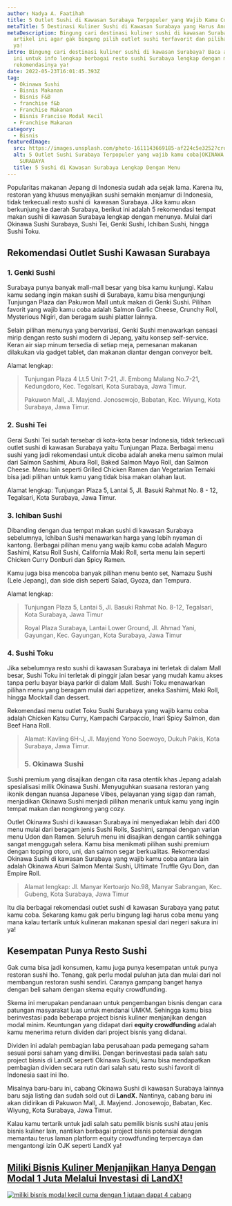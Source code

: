 ```yaml
---
author: Nadya A. Faatihah
title: 5 Outlet Sushi di Kawasan Surabaya Terpopuler yang Wajib Kamu Coba
metaTitle: 5 Destinasi Kuliner Sushi di Kawasan Surabaya yang Harus Anda Coba
metaDescription: Bingung cari destinasi kuliner sushi di kawasan Surabaya? Cek
  artikel ini agar gak bingung pilih outlet sushi terfavorit dan pilihan menunya
  ya!
intro: Bingung cari destinasi kuliner sushi di kawasan Surabaya? Baca artikel
  ini untuk info lengkap berbagai resto sushi Surabaya lengkap dengan menu
  rekomendasinya ya!
date: 2022-05-23T16:01:45.393Z
tag:
  - Okinawa Sushi
  - Bisnis Makanan
  - Bisnis F&B
  - franchise f&b
  - Franchise Makanan
  - Bisnis Francise Modal Kecil
  - Franchise Makanan
category:
  - Bisnis
featuredImage:
  src: https://images.unsplash.com/photo-1611143669185-af224c5e3252?crop=entropy&cs=tinysrgb&fm=jpg&ixlib=rb-1.2.1&q=80&raw_url=true&ixid=MnwxMjA3fDB8MHxwaG90by1wYWdlfHx8fGVufDB8fHx8&auto=format&fit=crop&w=1032
  alt: 5 Outlet Sushi Surabaya Terpopuler yang wajib kamu coba|OKINAWA SUSHI
    SURABAYA
  title: 5 Sushi di Kawasan Surabaya Lengkap Dengan Menu
---
```

Popularitas makanan Jepang di Indonesia sudah ada sejak lama. Karena itu, restoran yang khusus menyajikan sushi semakin menjamur di Indonesia, tidak terkecuali resto sushi di  kawasan Surabaya. Jika kamu akan berkunjung ke daerah Surabaya, berikut ini adalah 5 rekomendasi tempat makan sushi di kawasan Surabaya lengkap dengan menunya. Mulai dari Okinawa Sushi Surabaya, Sushi Tei, Genki Sushi, Ichiban Sushi, hingga Sushi Toku.

## Rekomendasi Outlet Sushi Kawasan Surabaya

### 1. Genki Sushi

Surabaya punya banyak mall-mall besar yang bisa kamu kunjungi. Kalau kamu sedang ingin makan sushi di Surabaya, kamu bisa mengunjungi Tunjungan Plaza dan Pakuwon Mall untuk makan di Genki Sushi. Pilihan favorit yang wajib kamu coba adalah Salmon Garlic Cheese, Crunchy Roll, Mysterious Nigiri, dan beragam sushi platter lainnya.

Selain pilihan menunya yang bervariasi, Genki Sushi menawarkan sensasi mirip dengan resto sushi modern di Jepang, yaitu konsep self-service. Keran air siap minum tersedia di setiap meja, pemesanan makanan dilakukan via gadget tablet, dan makanan diantar dengan conveyor belt.

Alamat lengkap: 

> Tunjungan Plaza 4 Lt.5 Unit 7-21, Jl. Embong Malang No.7-21, Kedungdoro, Kec. Tegalsari, Kota Surabaya, Jawa Timur.
>
> Pakuwon Mall, Jl. Mayjend. Jonosewojo, Babatan, Kec. Wiyung, Kota Surabaya, Jawa Timur.

### 2. Sushi Tei 

Gerai Sushi Tei sudah tersebar di kota-kota besar Indonesia, tidak terkecuali outlet sushi di kawasan Surabaya yaitu Tunjungan Plaza. Berbagai menu sushi yang jadi rekomendasi untuk dicoba adalah aneka menu salmon mulai dari Salmon Sashimi, Abura Roll, Baked Salmon Mayo Roll, dan Salmon Cheese. Menu lain seperti Grilled Chicken Ramen dan Vegetarian Temaki bisa jadi pilihan untuk kamu yang tidak bisa makan olahan laut. 

Alamat lengkap: Tunjungan Plaza 5, Lantai 5, Jl. Basuki Rahmat No. 8 - 12, Tegalsari, Kota Surabaya, Jawa Timur.

### 3. Ichiban Sushi

Dibanding dengan dua tempat makan sushi di kawasan Surabaya sebelumnya, Ichiban Sushi menawarkan harga yang lebih nyaman di kantong. Berbagai pilihan menu yang wajib kamu coba adalah Maguro Sashimi, Katsu Roll Sushi, California Maki Roll, serta menu lain seperti Chicken Curry Donburi dan Spicy Ramen. 

Kamu juga bisa mencoba banyak pilihan menu bento set, Namazu Sushi (Lele Jepang), dan side dish seperti Salad, Gyoza, dan Tempura.

Alamat lengkap:

> Tunjungan Plaza 5, Lantai 5, Jl. Basuki Rahmat No. 8-12, Tegalsari, Kota Surabaya, Jawa Timur
>
> Royal Plaza Surabaya, Lantai Lower Ground, Jl. Ahmad Yani, Gayungan, Kec. Gayungan, Kota Surabaya, Jawa Timur 

### 4. Sushi Toku

Jika sebelumnya resto sushi di kawasan Surabaya ini terletak di dalam Mall besar, Sushi Toku ini terletak di pinggir jalan besar yang mudah kamu akses tanpa perlu bayar biaya parkir di dalam Mall. Sushi Toku menawarkan pilihan menu yang beragam mulai dari appetizer, aneka Sashimi, Maki Roll, hingga Mocktail dan dessert.

Rekomendasi menu outlet Toku Sushi Surabaya yang wajib kamu coba adalah Chicken Katsu Curry, Kampachi Carpaccio, Inari Spicy Salmon, dan Beef Hana Roll.

> Alamat: Kavling 6H-J, Jl. Mayjend Yono Soewoyo, Dukuh Pakis, Kota Surabaya, Jawa Timur.
>
> ### 5. Okinawa Sushi 

Sushi premium yang disajikan dengan cita rasa otentik khas Jepang adalah spesialisasi milik Okinawa Sushi. Menyuguhkan suasana restoran yang ikonik dengan nuansa Japanese Vibes, pelayanan yang sigap dan ramah, menjadikan Okinawa Sushi menjadi pilihan menarik untuk kamu yang ingin tempat makan dan nongkrong yang cozy. 

Outlet Okinawa Sushi di kawasan Surabaya ini menyediakan lebih dari 400 menu mulai dari beragam jenis Sushi Rolls, Sashimi, sampai dengan varian menu Udon dan Ramen. Seluruh menu ini disajikan dengan cantik sehingga sangat menggugah selera. Kamu bisa menikmati pilihan sushi premium dengan topping otoro, uni, dan salmon segar berkualitas. Rekomendasi Okinawa Sushi di kawasan Surabaya yang wajib kamu coba antara lain adalah Okinawa Aburi Salmon Mentai Sushi, Ultimate Truffle Gyu Don, dan Empire Roll.

> Alamat lengkap: Jl. Manyar Kertoarjo No.98, Manyar Sabrangan, Kec. Gubeng, Kota Surabaya, Jawa Timur 

Itu dia berbagai rekomendasi outlet sushi di kawasan Surabaya yang patut kamu coba. Sekarang kamu gak perlu bingung lagi harus coba menu yang mana kalau tertarik untuk kulineran makanan spesial dari negeri sakura ini ya!

## Kesempatan Punya Resto Sushi

Gak cuma bisa jadi konsumen, kamu juga punya kesempatan untuk punya restoran sushi lho. Tenang, gak perlu modal puluhan juta dan mulai dari nol membangun restoran sushi sendiri. Caranya gampang banget hanya dengan beli saham dengan skema equity crowdfunding. 

Skema ini merupakan pendanaan untuk pengembangan bisnis dengan cara patungan masyarakat luas untuk mendanai UMKM. Sehingga kamu bisa berinvestasi pada beberapa project bisnis kuliner menjanjikan dengan modal minim. Keuntungan yang didapat dari **equity crowdfunding** adalah kamu menerima return dividen dari project bisnis yang didanai. 

Dividen ini adalah pembagian laba perusahaan pada pemegang saham sesuai porsi saham yang dimiliki. Dengan berinvestasi pada salah satu project bisnis di LandX seperti Okinawa Sushi, kamu bisa mendapatkan pembagian dividen secara rutin dari salah satu resto sushi favorit di Indonesia saat ini lho.

Misalnya baru-baru ini, cabang Okinawa Sushi di kawasan Surabaya lainnya baru saja listing dan sudah sold out di **LandX.** Nantinya, cabang baru ini akan didirikan di Pakuwon Mall, Jl. Mayjend. Jonosewojo, Babatan, Kec. Wiyung, Kota Surabaya, Jawa Timur.

Kalau kamu tertarik untuk jadi salah satu pemilik bisnis sushi atau jenis bisnis kuliner lain, nantikan berbagai project bisnis potensial dengan memantau terus laman platform equity crowdfunding terpercaya dan mengantongi izin OJK seperti LandX ya!

## [Miliki Bisnis Kuliner Menjanjikan Hanya Dengan Modal 1 Juta Melalui Investasi di LandX!](https://landx.id/?utm_source=Blog&utm_medium=organic+keyword&utm_campaign=blog&utm_id=Blog)

[![miliki bisnis modal kecil cuma dengan 1 jutaan dapat 4 cabang ](https://accountgram-production.sfo2.cdn.digitaloceanspaces.com/landx_ghost/2021/11/jadi-owner-bisnis-hanya-1-jutaan-dengan-cuan-yang-sangat-menjanjikan.png)](https://landx.id/?utm_source=Blog&utm_medium=organic+keyword&utm_campaign=blog&utm_id=Blog)